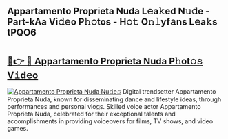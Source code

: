 ## Appartamento Proprieta Nuda L𝚎a𝚔ed N𝚞𝚍e - Part-kAa Vi𝚍𝚎o P𝚑𝚘tos - H𝚘𝚝 O𝚗𝚕yf𝚊ns L𝚎a𝚔s tPQO6

# <h2><a href="http://kfdqen7.oniu.top/?m=Appartamento+Proprieta+Nuda">🔗👉 🔴 Appartamento Proprieta Nuda P𝚑ot𝚘𝚜 V𝚒d𝚎o</a></h2>

[![Appartamento Proprieta Nuda Nu𝚍e𝚜](https://i.imgur.com/0qMVB7G.gif)](http://kfdqen7.oniu.top/?m=Appartamento+Proprieta+Nuda)
Digital trendsetter Appartamento Proprieta Nuda, known for disseminating dance and lifestyle ideas, through performances and personal vlogs. Skilled voice actor Appartamento Proprieta Nuda, celebrated for their exceptional talents and accomplishments in providing voiceovers for films, TV shows, and video games.  
